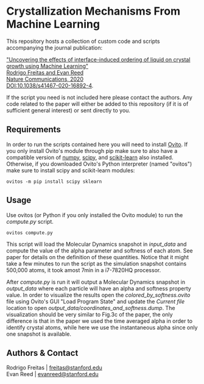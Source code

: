 # Crystallization Mechanisms From Machine Learning
This repository hosts a collection of custom code and scripts accompanying the journal publication:

["Uncovering the effects of interface-induced ordering of liquid on crystal growth using Machine Learning"  
Rodrigo Freitas and Evan Reed  
Nature Communications, 2020  
DOI:10.1038/s41467-020-16892-4](https://doi.org/10.1038/s41467-020-16892-4).

If the script you need is not included here please contact the authors. Any code related to the paper will either be added to this repository (if it is of sufficient general interest) or sent directly to you.

## Requirements
In order to run the scripts contained here you will need to install [Ovito](https://www.ovito.org). If you only install Ovito's module through pip make sure to also have a compatible version of [numpy](https://numpy.org), [scipy](https://scipy.org), and [scikit-learn](https://scikit-learn.org) also installed. Otherwise, if you downloaded Ovito's Python interpreter (named "ovitos") make sure to install scipy and scikit-learn modules:
```
ovitos -m pip install scipy sklearn
```

## Usage
Use ovitos (or Python if you only installed the Ovito module) to run the *compute.py* script.
```
ovitos compute.py
```
This script will load the Molecular Dynamics snapshot in *input_data* and compute the value of the alpha parameter and softness of each atom. See paper for details on the definition of these quantities. Notice that it might take a few minutes to run the script as the simulation snapshot contains 500,000 atoms, it took amost 7min in a i7-7820HQ processor.

After *compute.py* is run it will output a Molecular Dynamics snapshot in *output_data* where each particle will have an alpha and softness property value. In order to visualize the results open the *colored_by_softness.ovito* file using Ovito's GUI "Load Program State" and update the *Current file* location to open *output_data/coordinates_and_softness.dump*. The visualization should be very similar to Fig.3c of the paper, the only difference is that in the paper we used the time averaged alpha in order to identify crystal atoms, while here we use the instantaneous alpha since only one snapshot is available.

## Authors & Contact

Rodrigo Freitas | freitas@stanford.edu  
Evan Reed | evanreed@stanford.edu
